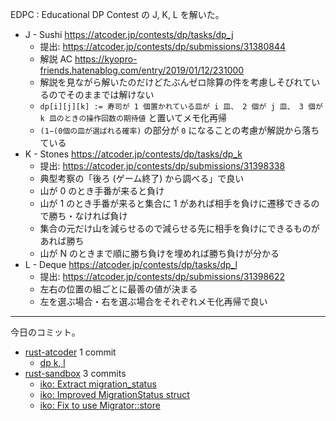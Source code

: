 EDPC : Educational DP Contest の J, K, L を解いた。

- J - Sushi
  <https://atcoder.jp/contests/dp/tasks/dp_j>
  - 提出: <https://atcoder.jp/contests/dp/submissions/31380844>
  - 解説 AC <https://kyopro-friends.hatenablog.com/entry/2019/01/12/231000>
  - 解説を見ながら解いたのだけどたぶんゼロ除算の件を考慮しそびれているのでそのままでは解けない
  - `dp[i][j][k] := 寿司が 1 個置かれている皿が i 皿、 2 個が j 皿、 3 個が k 皿のときの操作回数の期待値` と置いてメモ化再帰
  - `(1−(0個の皿が選ばれる確率)` の部分が `0` になることの考慮が解説から落ちている
- K - Stones
  <https://atcoder.jp/contests/dp/tasks/dp_k>
  - 提出: <https://atcoder.jp/contests/dp/submissions/31398338>
  - 典型考察の「後ろ (ゲーム終了) から調べる」で良い
  - 山が 0 のとき手番が来ると負け
  - 山が 1 のとき手番が来ると集合に 1 があれば相手を負けに遷移できるので勝ち・なければ負け
  - 集合の元だけ山を減らせるので減らせる先に相手を負けにできるものがあれば勝ち
  - 山が N のときまで順に勝ち負けを埋めれば勝ち負けが分かる
- L - Deque
  <https://atcoder.jp/contests/dp/tasks/dp_l>
  - 提出: <https://atcoder.jp/contests/dp/submissions/31398622>
  - 左右の位置の組ごとに最善の値が決まる
  - 左を選ぶ場合・右を選ぶ場合をそれぞれメモ化再帰で良い

---

今日のコミット。

- [rust-atcoder](https://github.com/bouzuya/rust-atcoder) 1 commit
  - [dp k, l](https://github.com/bouzuya/rust-atcoder/commit/f96188f57e75601d7ca52ceebc6bb00f725eaa44)
- [rust-sandbox](https://github.com/bouzuya/rust-sandbox) 3 commits
  - [iko: Extract migration_status](https://github.com/bouzuya/rust-sandbox/commit/54f1953f063e353e47fd07551a8c08f233fd7b34)
  - [iko: Improved MigrationStatus struct](https://github.com/bouzuya/rust-sandbox/commit/4e144f8aa2868b9f3fe2f238d956f3ddb7485adc)
  - [iko: Fix to use Migrator::store](https://github.com/bouzuya/rust-sandbox/commit/417bb325c9af5514bfa0c69ca59b7e6c8370205b)
